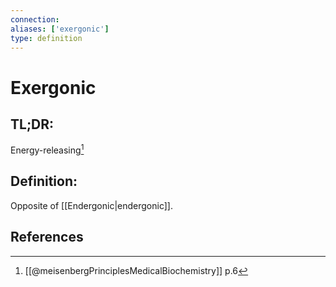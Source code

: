 ```yaml
---
connection:
aliases: ['exergonic']
type: definition
---
```


# Exergonic

## TL;DR:
Energy-releasing[^1]

## Definition:
Opposite of [[Endergonic|endergonic]].

## References

[^1]: [[@meisenbergPrinciplesMedicalBiochemistry]] p.6